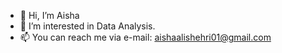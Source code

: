 - 👋 Hi, I’m Aisha
- 👀 I’m interested in Data Analysis.
- 📫 You can reach me via e-mail: aishaalishehri01@gmail.com

<!---
aishaalishehri/aishaalishehri is a ✨ special ✨ repository because its `README.md` (this file) appears on your GitHub profile.
You can click the Preview link to take a look at your changes.
--->
